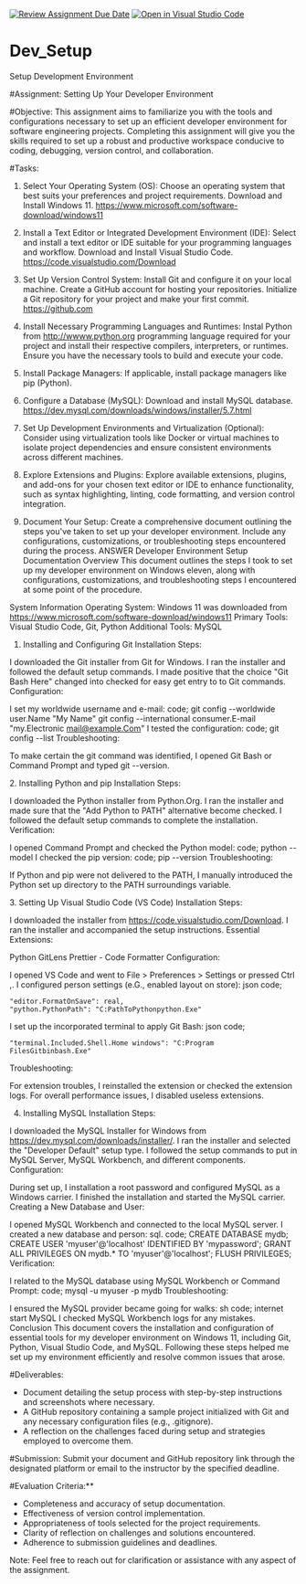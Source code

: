[![Review Assignment Due Date](https://classroom.github.com/assets/deadline-readme-button-22041afd0340ce965d47ae6ef1cefeee28c7c493a6346c4f15d667ab976d596c.svg)](https://classroom.github.com/a/vbnbTt5m)
[![Open in Visual Studio Code](https://classroom.github.com/assets/open-in-vscode-2e0aaae1b6195c2367325f4f02e2d04e9abb55f0b24a779b69b11b9e10269abc.svg)](https://classroom.github.com/online_ide?assignment_repo_id=15277611&assignment_repo_type=AssignmentRepo)
# Dev_Setup
Setup Development Environment

#Assignment: Setting Up Your Developer Environment

#Objective:
This assignment aims to familiarize you with the tools and configurations necessary to set up an efficient developer environment for software engineering projects. Completing this assignment will give you the skills required to set up a robust and productive workspace conducive to coding, debugging, version control, and collaboration.

#Tasks:

1. Select Your Operating System (OS):
   Choose an operating system that best suits your preferences and project requirements. Download and Install Windows 11. https://www.microsoft.com/software-download/windows11

2. Install a Text Editor or Integrated Development Environment (IDE):
   Select and install a text editor or IDE suitable for your programming languages and workflow. Download and Install Visual Studio Code. https://code.visualstudio.com/Download
3. Set Up Version Control System:
   Install Git and configure it on your local machine. Create a GitHub account for hosting your repositories. Initialize a Git repository for your project and make your first commit. https://github.com

4. Install Necessary Programming Languages and Runtimes:
  Instal Python from http://wwww.python.org programming language required for your project and install their respective compilers, interpreters, or runtimes. Ensure you have the necessary tools to build and execute your code.

5. Install Package Managers:
   If applicable, install package managers like pip (Python).

6. Configure a Database (MySQL):
   Download and install MySQL database. https://dev.mysql.com/downloads/windows/installer/5.7.html

7. Set Up Development Environments and Virtualization (Optional):
   Consider using virtualization tools like Docker or virtual machines to isolate project dependencies and ensure consistent environments across different machines.

8. Explore Extensions and Plugins:
   Explore available extensions, plugins, and add-ons for your chosen text editor or IDE to enhance functionality, such as syntax highlighting, linting, code formatting, and version control integration.

9. Document Your Setup:
    Create a comprehensive document outlining the steps you've taken to set up your developer environment. Include any configurations, customizations, or troubleshooting steps encountered during the process. 
ANSWER
Developer Environment Setup Documentation
Overview
This document outlines the steps I took to set up my developer environment on Windows eleven, along with configurations, customizations, and troubleshooting steps I encountered at some point of the procedure.

System Information
Operating System: Windows 11 was downloaded from https://www.microsoft.com/software-download/windows11
Primary Tools: Visual Studio Code, Git, Python
Additional Tools: MySQL
1. Installing and Configuring Git
Installation Steps:

I downloaded the Git installer from Git for Windows.
I ran the installer and followed the default setup commands.
I made positive that the choice "Git Bash Here" changed into checked for easy get entry to to Git commands.
Configuration:

I set my worldwide username and e-mail:
code;
git config --worldwide user.Name "My Name"
git config --international consumer.E-mail "my.Electronic mail@example.Com"
I tested the configuration:
code;
git config --list
Troubleshooting:

To make certain the git command was identified, I opened Git Bash or Command Prompt and typed git --version.

﻿2. Installing Python and pip
Installation Steps:

I downloaded the Python installer from Python.Org.
I ran the installer and made sure that the "Add Python to PATH" alternative become checked.
I followed the default setup commands to complete the installation.
Verification:

I opened Command Prompt and checked the Python model:
code;
python --model
I checked the pip version:
code;
pip --version
Troubleshooting:

If Python and pip were not delivered to the PATH, I manually introduced the Python set up directory to the PATH surroundings variable.

﻿3. Setting Up Visual Studio Code (VS Code)
Installation Steps:

I downloaded the installer from https://code.visualstudio.com/Download.
I ran the installer and accompanied the setup instructions.
Essential Extensions:

Python
GitLens
Prettier - Code Formatter
Configuration:

I opened VS Code and went to File > Preferences > Settings or pressed Ctrl   ,.
I configured person settings (e.G., enabled layout on store):
json
code;

    "editor.FormatOnSave": real,
    "python.PythonPath": "C:PathToPythonpython.Exe"

I set up the incorporated terminal to apply Git Bash:
json
code;

    "terminal.Included.Shell.Home windows": "C:Program FilesGitbinbash.Exe"

Troubleshooting:

For extension troubles, I reinstalled the extension or checked the extension logs.
For overall performance issues, I disabled useless extensions.

4. Installing MySQL
Installation Steps:

I downloaded the MySQL Installer for Windows from https://dev.mysql.com/downloads/installer/.
I ran the installer and selected the "Developer Default" setup type.
I followed the setup commands to put in MySQL Server, MySQL Workbench, and different components.
Configuration:

During set up, I installation a root password and configured MySQL as a Windows carrier.
I finished the installation and started the MySQL carrier.
Creating a New Database and User:

I opened MySQL Workbench and connected to the local MySQL server.
I created a new database and person:
sql.
code;
CREATE DATABASE mydb;
CREATE USER 'myuser'@'localhost' IDENTIFIED BY 'mypassword';
GRANT ALL PRIVILEGES ON mydb.* TO 'myuser'@'localhost';
FLUSH PRIVILEGES;
Verification:

I related to the MySQL database using MySQL Workbench or Command Prompt:
code;
mysql -u myuser -p mydb
Troubleshooting:

I ensured the MySQL provider became going for walks:
sh
code;
internet start MySQL
I checked MySQL Workbench logs for any mistakes.
Conclusion
This document covers the installation and configuration of essential tools for my developer environment on Windows 11, including Git, Python, Visual Studio Code, and MySQL. Following these steps helped me set up my environment efficiently and resolve common issues that arose.

#Deliverables:
- Document detailing the setup process with step-by-step instructions and screenshots where necessary.
- A GitHub repository containing a sample project initialized with Git and any necessary configuration files (e.g., .gitignore).
- A reflection on the challenges faced during setup and strategies employed to overcome them.

#Submission:
Submit your document and GitHub repository link through the designated platform or email to the instructor by the specified deadline.

#Evaluation Criteria:**
- Completeness and accuracy of setup documentation.
- Effectiveness of version control implementation.
- Appropriateness of tools selected for the project requirements.
- Clarity of reflection on challenges and solutions encountered.
- Adherence to submission guidelines and deadlines.

Note: Feel free to reach out for clarification or assistance with any aspect of the assignment.
